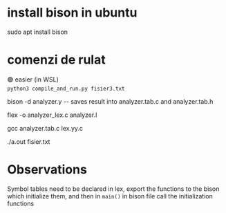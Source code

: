 # install bison in ubuntu

sudo apt install bison

# comenzi de rulat

🟢 easier (in WSL) </br>
`python3 compile_and_run.py fisier3.txt`

bison -d analyzer.y -- saves result into analyzer.tab.c and analyzer.tab.h</br>

flex -o analyzer_lex.c analyzer.l </br>

gcc analyzer.tab.c lex.yy.c </br>

./a.out fisier.txt </br>

# Observations

Symbol tables need to be declared in lex, export the functions to the bison which initialize them, and then in `main()` in bison file call the initialization functions
